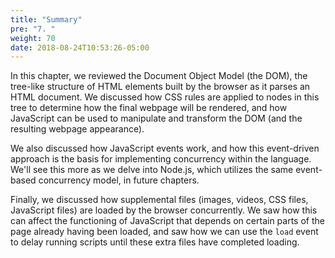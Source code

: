 ```yaml
---
title: "Summary"
pre: "7. "
weight: 70
date: 2018-08-24T10:53:26-05:00
---
```


In this chapter, we reviewed the Document Object Model (the DOM), the tree-like structure of HTML elements built by the browser as it parses an HTML document.  We discussed how CSS rules are applied to nodes in this tree to determine how the final webpage will be rendered, and how JavaScript can be used to manipulate and transform the DOM (and the resulting webpage appearance).

We also discussed how JavaScript events work, and how this event-driven approach is the basis for implementing concurrency within the language.  We'll see this more as we delve into Node.js, which utilizes the same event-based concurrency model, in future chapters.

Finally, we discussed how supplemental files (images, videos, CSS files, JavaScript files) are loaded by the browser concurrently.  We saw how this can affect the functioning of JavaScript that depends on certain parts of the page already having been loaded, and saw how we can use the `load` event to delay running scripts until these extra files have completed loading.